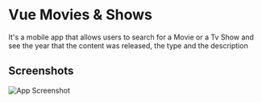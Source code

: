 
# Vue Movies & Shows

It's a mobile app that allows users to search for a Movie or a Tv Show and see the year that the content was released, the type and the description

## Screenshots

![App Screenshot](https://i.postimg.cc/0Q14JRVg/Vue-Moviesand-Shows.png)

